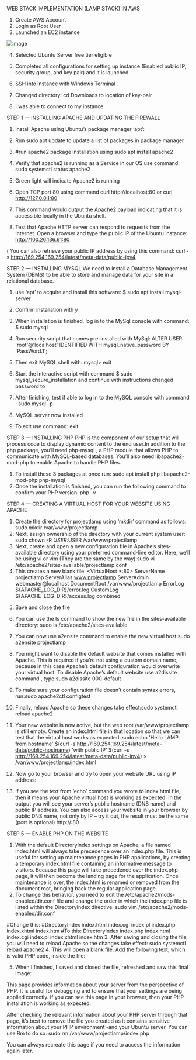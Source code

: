 WEB STACK IMPLEMENTATION (LAMP STACK) IN AWS
1.	Create AWS Account
2.	Login as Root User
3.	Launched an EC2 instance

![image](https://user-images.githubusercontent.com/120044190/217109416-4fb1c654-06c7-473a-a53d-7813c77bdb62.png)

 



4.	Selected Ubuntu Server  free tier eligible
5.	Completed all configurations for setting up instance (Enabled public IP, security group, and key pair) and it is launched


 


6.	SSH into instance with Windows Terminal
7.	Changed directory: cd Downloads to location of key-pair
8.	I was able to connect to my instance 

 



STEP 1 — INSTALLING APACHE AND UPDATING THE FIREWALL
1.	Install Apache using Ubuntu’s package manager ‘apt’:
2.	Run sudo apt update to update a list of packages in package manager



 

3.	#run apache2 package installation using sudo apt install apache2
4.	Verify that apache2 is running as a Service in our OS use command: sudo systemctl status apache2

 

5.	Green light will indicate Apache2 is running
6.	Open TCP port 80 using command curl http://localhost:80
or
curl http://127.0.0.1:80

7.	This command would output the Apache2 payload indicating that it is accessible locally in the Ubuntu shell.
8.	Test that Apache HTTP server can respond to requests from the Internet. Open a browser and type the public IP of the Ubuntu instance: http://100.26.136.61:80

( You can also retrieve your public IP address by using this command: curl -s http://169.254.169.254/latest/meta-data/public-ipv4

 

STEP 2 — INSTALLING MYSQL
We need to install a Database Management System (DBMS) to be able to store and manage data for your site in a relational database.

1.	use ‘apt’ to acquire and install this software: $ sudo apt install mysql-server
2.	Confirm installation with y
3.	When installation is finished, log in to the MySql console with command: $ sudo mysql
 

4.	Run security script that comes pre-installed with MySql: ALTER USER 'root'@'localhost' IDENTIFIED WITH mysql_native_password BY 'PassWord.1';
5.	Then exit MySQL shell with: mysql> exit
6.	Start the interactive script with command $ sudo mysql_secure_installation and continue with instructions changed password to 
 

7.	After finishing, test if able to log in to the MySQL console with command : sudo mysql -p
8.	MySQL server now installed
 
9.	To exit use command:  exit

STEP 3 — INSTALLING PHP
 PHP is the component of our setup that will process code to display dynamic content to the end user.In addition to the php package, you’ll need php-mysql
, a PHP module that allows PHP to communicate with MySQL-based databases. You’ll also need libapache2-mod-php to enable Apache to handle PHP files.

1.	To install these 3 packages at once run: sudo apt install php libapache2-mod-php php-mysql
2.	Once the installation is finished, you can run the following command to confirm your PHP version: php -v 


 

 

STEP 4 — CREATING A VIRTUAL HOST FOR YOUR WEBSITE USING APACHE
1.	Create the directory for projectlamp using ‘mkdir’ command as follows: sudo mkdir /var/www/projectlamp
2.	Next, assign ownership of the directory with your current system user: sudo chown -R $USER:$USER /var/www/projectlamp
3.	Next, create and open a new configuration file in Apache’s sites-available directory using your preferred command-line editor. Here, we’ll be using vi or vim (They are the same by the way):sudo vi /etc/apache2/sites-available/projectlamp.conf
4.	This creates a new blank file: 
		<VirtualHost *:80>
    ServerName projectlamp
    ServerAlias www.projectlamp 
    ServerAdmin webmaster@localhost
    DocumentRoot /var/www/projectlamp
    ErrorLog ${APACHE_LOG_DIR}/error.log
    CustomLog ${APACHE_LOG_DIR}/access.log combined
</VirtualHost>

5.	Save and close the file
6.	You can use the ls command to show the new file in the sites-available directory: sudo ls /etc/apache2/sites-available
7.	You can now use a2ensite command to enable the new virtual host:sudo a2ensite projectlamp
8.	You might want to disable the default website that comes installed with Apache. This is required if you’re not using a custom domain name, because in this case Apache’s default configuration would overwrite your virtual host. To disable Apache’s default website use a2dissite command , type:sudo a2dissite 000-default
9.	To make sure your configuration file doesn’t contain syntax errors, run:sudo apache2ctl configtest
10.	Finally, reload Apache so these changes take effect:sudo systemctl reload apache2
11.	Your new website is now active, but the web root /var/www/projectlamp is still empty. Create an index.html file in that location so that we can test that the virtual host works as expected: 
		sudo echo 'Hello LAMP from hostname' $(curl -s http://169.254.169.254/latest/meta-data/public-hostname) 'with public IP' $(curl -s http://169.254.169.254/latest/meta-data/public-ipv4) > /var/www/projectlamp/index.html
12.	Now go to your browser and try to open your website URL using IP address:

 
13.	 If you see the text from ‘echo’ command you wrote to index.html file, then it means your Apache virtual host is working as expected.
In the output you will see your server’s public hostname (DNS name) and public IP address. You can also access your website in your browser by public DNS name, not only by IP – try it out, the result must be the same (port is optional)
http://<Public-DNS-Name>:80


STEP 5 — ENABLE PHP ON THE WEBSITE
1.	With the default DirectoryIndex settings on Apache, a file named index.html will always take precedence over an index.php file. This is useful for setting up maintenance pages in PHP applications, by creating a temporary index.html file containing an informative message to visitors. Because this page will take precedence over the index.php page, it will then become the landing page for the application. Once maintenance is over, the index.html is renamed or removed from the document root, bringing back the regular application page.
2.	To change this behavior, you need to edit the /etc/apache2/mods-enabled/dir.conf file and change the order in which the index.php file is listed within the DirectoryIndex directive: sudo vim /etc/apache2/mods-enabled/dir.conf


<IfModule mod_dir.c>
        #Change this:
        #DirectoryIndex index.html index.cgi index.pl index.php index.xhtml index.htm
        #To this:
        DirectoryIndex index.php index.html index.cgi index.pl index.xhtml index.htm
</IfModule>
3.	After saving and closing the file, you will need to reload Apache so the changes take effect: sudo systemctl reload apache2
4.	This will open a blank file. Add the following text, which is valid PHP code, inside the file:


 

5.	When I finished, I saved and closed the file, refreshed and saw this final image:

 


This page provides information about your server from the perspective of PHP. It is useful for debugging and to ensure that your settings are being applied correctly.
If you can see this page in your browser, then your PHP installation is working as expected.

After checking the relevant information about your PHP server through that page, it’s best to remove the file you created as it contains sensitive information about your PHP environment -and your Ubuntu server. You can use 
Rm  to do so: sudo rm /var/www/projectlamp/index.php

You can always recreate this page if you need to access the information again later.
